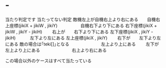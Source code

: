 # -
当たり判定です
当たってない判定
敵機左上が自機右上より右にある　　自機右上座標(jikiX + jikiW , jikiY)
　　　　　自機右下より下にある        右下座標(jikiX + jikiW , jikiY - jikiH)
　　右上が　　右下より下にある        左下座標(jikiX , jikiY - jikiH)
	　　　左下より左にある        左上座標(jikiX , jikiY)
　　右下が　　左下より左にある   敵の場合は｢teki[]｣となる
　　　　　　　左上より上にある
　　左下が　　左上より上にある
　　　　　　　右上より右にある

この場合以外のケースはすべて当たっている

